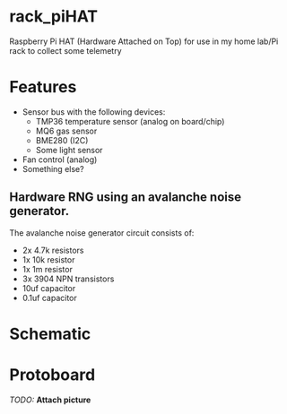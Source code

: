 # rack_piHAT
Raspberry Pi HAT (Hardware Attached on Top) for use in my home lab/Pi rack to collect some telemetry

# Features
- Sensor bus with the following devices:
  - TMP36 temperature sensor (analog on board/chip)
  - MQ6 gas sensor
  - BME280 (I2C)
  - Some light sensor
- Fan control (analog)
- Something else?

## Hardware RNG using an avalanche noise generator.
The avalanche noise generator circuit consists of:
- 2x 4.7k resistors
- 1x 10k resistor
- 1x 1m resistor
- 3x 3904 NPN transistors
- 10uf capacitor
- 0.1uf capacitor

# Schematic

# Protoboard
*TODO:* **Attach picture**
